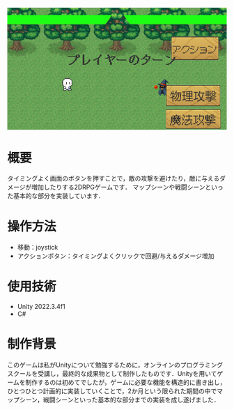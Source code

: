 
![ゲーム画面](image.png)

# 概要
タイミングよく画面のボタンを押すことで，敵の攻撃を避けたり，敵に与えるダメージが増加したりする2DRPGゲームです．
マップシーンや戦闘シーンといった基本的な部分を実装しています．

# 操作方法
- 移動：joystick
- アクションボタン：タイミングよくクリックで回避/与えるダメージ増加

# 使用技術
- Unity 2022.3.4f1
- C#

# 制作背景
このゲームは私がUnityについて勉強するために，オンラインのプログラミングスクールを受講し，最終的な成果物として制作したものです．Unityを用いてゲームを制作するのは初めてでしたが，ゲームに必要な機能を構造的に書き出し，ひとつひとつ計画的に実装していくことで，2か月という限られた期間の中でマップシーン，戦闘シーンといった基本的な部分までの実装を成し遂げました．





